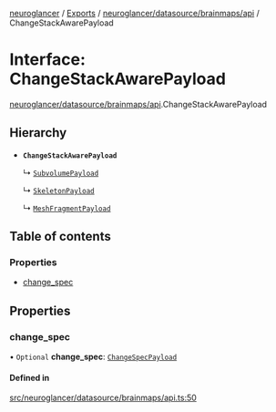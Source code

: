[neuroglancer](../README.md) / [Exports](../modules.md) / [neuroglancer/datasource/brainmaps/api](../modules/neuroglancer_datasource_brainmaps_api.md) / ChangeStackAwarePayload

# Interface: ChangeStackAwarePayload

[neuroglancer/datasource/brainmaps/api](../modules/neuroglancer_datasource_brainmaps_api.md).ChangeStackAwarePayload

## Hierarchy

- **`ChangeStackAwarePayload`**

  ↳ [`SubvolumePayload`](neuroglancer_datasource_brainmaps_api.SubvolumePayload.md)

  ↳ [`SkeletonPayload`](neuroglancer_datasource_brainmaps_api.SkeletonPayload.md)

  ↳ [`MeshFragmentPayload`](neuroglancer_datasource_brainmaps_api.MeshFragmentPayload.md)

## Table of contents

### Properties

- [change\_spec](neuroglancer_datasource_brainmaps_api.ChangeStackAwarePayload.md#change_spec)

## Properties

### change\_spec

• `Optional` **change\_spec**: [`ChangeSpecPayload`](neuroglancer_datasource_brainmaps_api.ChangeSpecPayload.md)

#### Defined in

[src/neuroglancer/datasource/brainmaps/api.ts:50](https://github.com/ActiveBrainAtlas2/neuroglancer/blob/91617476/src/neuroglancer/datasource/brainmaps/api.ts#L50)
